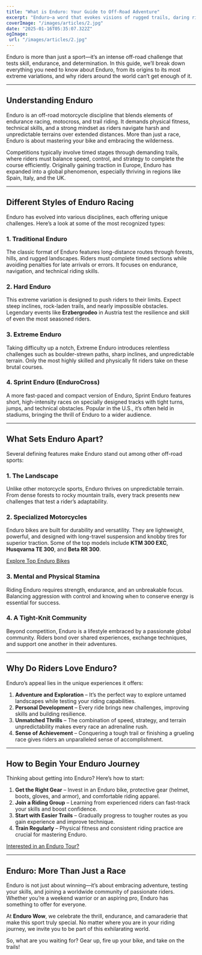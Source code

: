 ```yaml
---
title: "What is Enduro: Your Guide to Off-Road Adventure"
excerpt: "Enduro—a word that evokes visions of rugged trails, daring riders, and motorcycles built to conquer the wild. For enthusiasts, it’s a passion; for newcomers, it’s an exhilarating mystery. But what exactly is Enduro?"
coverImage: "/images/articles/2.jpg"
date: "2025-01-16T05:35:07.322Z"
ogImage:
 url: "/images/articles/2.jpg"
---
```


Enduro is more than just a sport—it’s an intense off-road challenge that tests skill, endurance, and determination. In this guide, we’ll break down everything you need to know about Enduro, from its origins to its most extreme variations, and why riders around the world can’t get enough of it.

---

## **Understanding Enduro**

Enduro is an off-road motorcycle discipline that blends elements of endurance racing, motocross, and trail riding. It demands physical fitness, technical skills, and a strong mindset as riders navigate harsh and unpredictable terrains over extended distances. More than just a race, Enduro is about mastering your bike and embracing the wilderness.

Competitions typically involve timed stages through demanding trails, where riders must balance speed, control, and strategy to complete the course efficiently. Originally gaining traction in Europe, Enduro has expanded into a global phenomenon, especially thriving in regions like Spain, Italy, and the UK.

---

## **Different Styles of Enduro Racing**

Enduro has evolved into various disciplines, each offering unique challenges. Here’s a look at some of the most recognized types:

### **1. Traditional Enduro**
The classic format of Enduro features long-distance routes through forests, hills, and rugged landscapes. Riders must complete timed sections while avoiding penalties for late arrivals or errors. It focuses on endurance, navigation, and technical riding skills.

### **2. Hard Enduro**
This extreme variation is designed to push riders to their limits. Expect steep inclines, rock-laden trails, and nearly impossible obstacles. Legendary events like **Erzbergrodeo** in Austria test the resilience and skill of even the most seasoned riders.

### **3. Extreme Enduro**
Taking difficulty up a notch, Extreme Enduro introduces relentless challenges such as boulder-strewn paths, sharp inclines, and unpredictable terrain. Only the most highly skilled and physically fit riders take on these brutal courses.

### **4. Sprint Enduro (EnduroCross)**
A more fast-paced and compact version of Enduro, Sprint Enduro features short, high-intensity races on specially designed tracks with tight turns, jumps, and technical obstacles. Popular in the U.S., it’s often held in stadiums, bringing the thrill of Enduro to a wider audience.

---

## **What Sets Enduro Apart?**

Several defining features make Enduro stand out among other off-road sports:

### **1. The Landscape**
Unlike other motorcycle sports, Enduro thrives on unpredictable terrain. From dense forests to rocky mountain trails, every track presents new challenges that test a rider’s adaptability.

### **2. Specialized Motorcycles**
Enduro bikes are built for durability and versatility. They are lightweight, powerful, and designed with long-travel suspension and knobby tires for superior traction. Some of the top models include **KTM 300 EXC**, **Husqvarna TE 300**, and **Beta RR 300**.

[Explore Top Enduro Bikes ](/bikes)

### **3. Mental and Physical Stamina**
Riding Enduro requires strength, endurance, and an unbreakable focus. Balancing aggression with control and knowing when to conserve energy is essential for success.

### **4. A Tight-Knit Community**
Beyond competition, Enduro is a lifestyle embraced by a passionate global community. Riders bond over shared experiences, exchange techniques, and support one another in their adventures.

---

## **Why Do Riders Love Enduro?**

Enduro’s appeal lies in the unique experiences it offers:

1. **Adventure and Exploration** – It’s the perfect way to explore untamed landscapes while testing your riding capabilities.
2. **Personal Development** – Every ride brings new challenges, improving skills and building resilience.
3. **Unmatched Thrills** – The combination of speed, strategy, and terrain unpredictability makes every race an adrenaline rush.
4. **Sense of Achievement** – Conquering a tough trail or finishing a grueling race gives riders an unparalleled sense of accomplishment.

---

## **How to Begin Your Enduro Journey**

Thinking about getting into Enduro? Here’s how to start:

1. **Get the Right Gear** – Invest in an Enduro bike, protective gear (helmet, boots, gloves, and armor), and comfortable riding apparel.
2. **Join a Riding Group** – Learning from experienced riders can fast-track your skills and boost confidence.
3. **Start with Easier Trails** – Gradually progress to tougher routes as you gain experience and improve technique.
4. **Train Regularly** – Physical fitness and consistent riding practice are crucial for mastering Enduro.

[Interested in an Enduro Tour? ](/tours)

---

## **Enduro: More Than Just a Race**

Enduro is not just about winning—it’s about embracing adventure, testing your skills, and joining a worldwide community of passionate riders. Whether you’re a weekend warrior or an aspiring pro, Enduro has something to offer for everyone.

At **Enduro Wow**, we celebrate the thrill, endurance, and camaraderie that make this sport truly special. No matter where you are in your riding journey, we invite you to be part of this exhilarating world.

So, what are you waiting for? Gear up, fire up your bike, and take on the trails!

